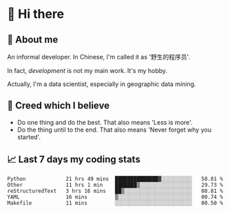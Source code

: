 # 👋 Hi there

## :speech_balloon: About me

An informal developer. In Chinese, I'm called it as '野生的程序员'.

In fact, _development_ is not my main work. It's my hobby.

Actually, I'm a data scientist, especially in geographic data mining.

## :see_no_evil: Creed which I believe

- Do one thing and do the best. That also means 'Less is more'.
- Do the thing until to the end. That also means 'Never forget why you started'.

## :chart_with_upwards_trend: Last 7 days my coding stats

<!--START_SECTION:waka-->
```text
Python             21 hrs 49 mins  ██████████████▓░░░░░░░░░░   58.81 % 
Other              11 hrs 1 min    ███████▒░░░░░░░░░░░░░░░░░   29.73 % 
reStructuredText   3 hrs 16 mins   ██▒░░░░░░░░░░░░░░░░░░░░░░   08.81 % 
YAML               16 mins         ▒░░░░░░░░░░░░░░░░░░░░░░░░   00.74 % 
Makefile           11 mins         ░░░░░░░░░░░░░░░░░░░░░░░░░   00.50 % 
```
<!--END_SECTION:waka-->
